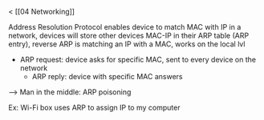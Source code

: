 < [[04 Networking]]

Address Resolution Protocol enables device to match MAC with IP in a network, devices will store other devices MAC-IP in their ARP table (ARP entry), reverse ARP is matching an IP with a MAC, works on the local lvl

- ARP request: device asks for specific MAC, sent to every device on the network
	- ARP reply: device with specific MAC answers

 --> Man in the middle: ARP poisoning

Ex: Wi-Fi box uses ARP to assign IP to my computer